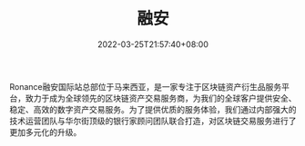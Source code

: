 ﻿---
weight: 
title: "融安"
description: "Ronance融安国际站总部位于马来西亚，是一家专注于区块链资产衍生品服务平台，致力于成为全球领先的区块链资产交易服务商"
date: 2022-03-25T21:57:40+08:00
lastmod: 2022-03-25T16:45:40+08:00
draft: false
authors: ["Metabd"]
featuredImage: "rongan.webp"
link: ""
tags: ["交易所","融安"]
categories: ["navigation"]
navigation: ["交易所"]
lightgallery: true
toc: true
pinned: false
recommend: false
recommend1: false
---
Ronance融安国际站总部位于马来西亚，是一家专注于区块链资产衍生品服务平台，致力于成为全球领先的区块链资产交易服务商，为我们的全球客户提供安全、稳定、高效的数字资产交易服务。为了提供优质的服务体验，我们通过内部强大的技术运营团队与华尔街顶级的银行家顾问团队联合打造，对区块链交易服务进行了更加多元化的升级。
